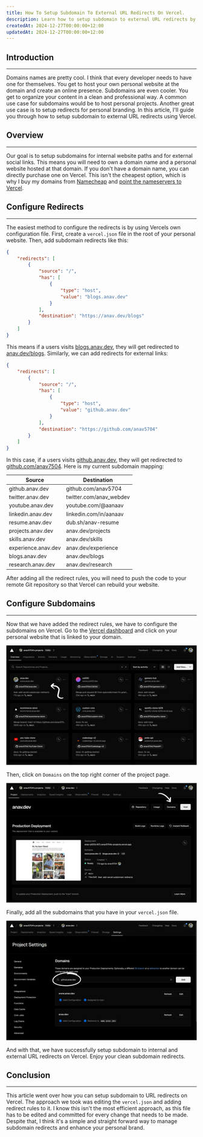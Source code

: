 ```yaml
---
title: How To Setup Subdomain To External URL Redirects On Vercel.
description: Learn how to setup subdomain to external URL redirects by using Vercel and the vercel.json file configuration file.
createdAt: 2024-12-27T00:00:00+12:00
updatedAt: 2024-12-27T00:00:00+12:00
---
```


## Introduction

---

Domains names are pretty cool. I think that every developer needs to have one for themselves. You get to host your own personal website at the domain and create an online presence. Subdomains are even cooler. You get to organize your content in a clean and professional way. A common use case for subdomains would be to host personal projects. Another great use case is to setup redirects for personal branding. In this article, I'll guide you through how to setup subdomain to external URL redirects using Vercel.

## Overview

---

Our goal is to setup subdomains for internal website paths and for external social links. This means you will need to own a domain name and a personal website hosted at that domain. If you don't have a domain name, you can directly purchase one on Vercel. This isn't the cheapest option, which is why I buy my domains from [Namecheap](https://www.namecheap.com/) and [point the nameservers to Vercel](https://medium.com/@aozora-med/how-to-set-up-namecheap-domain-on-vercel-2b2313e22342). 

## Configure Redirects

---

The easiest method to configure the redirects is by using Vercels own configuration file. First, create a `vercel.json` file in the root of your personal website. Then, add subdomain redirects like this:

```json
{
    "redirects": [
        {
            "source": "/",
            "has": [
                {
                    "type": "host",
                    "value": "blogs.anav.dev"
                }
            ],
            "destination": "https://anav.dev/blogs"
        }
    ]
}
```

This means if a users visits [blogs.anav.dev](https://blogs.anav.dev), they will get redirected to [anav.dev/blogs](https://anav.dev/blogs). Similarly, we can add redirects for external links:


```json
{
    "redirects": [
        {
            "source": "/",
            "has": [
                {
                    "type": "host",
                    "value": "github.anav.dev"
                }
            ],
            "destination": "https://github.com/anav5704"
        }
    ]
}
```

In this case, if a users visits [github.anav.dev](https://github.anav.dev), they will get redirected to [github.com/anav7504](https://github.com/anav5704). Here is my current subdomain mapping:

| Source                      | Destination               |
|-----------------------------|---------------------------|
| github.anav.dev             | github.com/anav5704       |
| twitter.anav.dev            | twitter.com/anav_webdev   |
| youtube.anav.dev            | youtube.com/@aanaav       |
| linkedin.anav.dev           | linkedin.com/in/aanaav    |
| resume.anav.dev             | dub.sh/anav-resume        |
| projects.anav.dev           | anav.dev/projects         |
| skills.anav.dev             | anav.dev/skills           |
| experience.anav.dev         | anav.dev/experience       |
| blogs.anav.dev              | anav.dev/blogs            |
| research.anav.dev           | anav.dev/research         |

After adding all the redirect rules, you will need to push the code to your remote Git repository so that Vercel can rebuild your website.

## Configure Subdomains

---

Now that we have added the redirect rules, we have to configure the subdomains on Vercel. Go to the [Vercel dashboard](https://vercel.com) and click on your personal website that is linked to your domain.

![Select project on domain](./images/select-project-on-domain.webp)

Then, click on `Domains` on the top right corner of the project page.

![Click domains button](./images/click-domains-button.webp)

Finally, add all the subdomains that you have in your `vercel.json` file.

![Add subdomains](./images/add-subdomains.webp)

And with that, we have successfully setup subdomain to internal and external URL redirects on Vercel. Enjoy your clean subdomain redirects.

## Conclusion

---

This article went over how you can setup subdomain to URL redirects on Vercel. The approach we took was editing the `vercel.json` and adding redirect rules to it. I know this isn't the most efficient approach, as this file has to be edited and committed for every change that needs to be made. Despite that, I think it's a simple and straight forward way to manage subdomain redirects and enhance your personal brand. 

